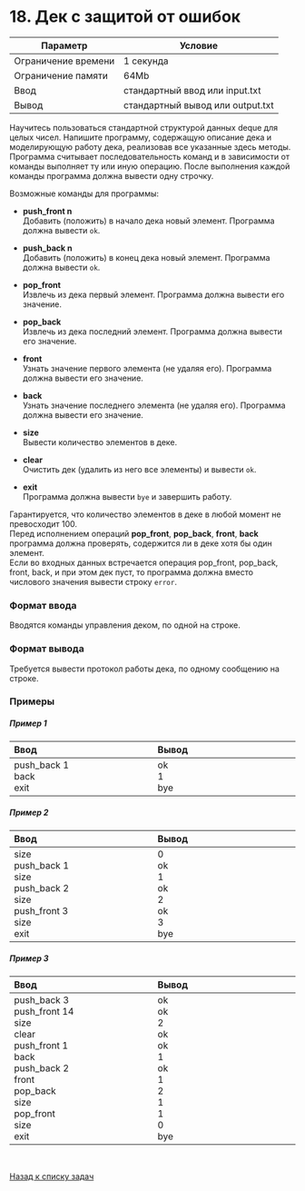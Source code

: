 # 18. Дек с защитой от ошибок

| Параметр            | Условие                          |
|---------------------|----------------------------------|
| Ограничение времени | 1 секунда                        |
| Ограничение памяти  | 64Mb                             |
| Ввод                | стандартный ввод или input.txt   |
| Вывод               | стандартный вывод или output.txt |

Научитесь пользоваться стандартной структурой данных deque для целых чисел.  Напишите программу, содержащую описание дека и моделирующую работу дека, реализовав все указанные здесь методы. Программа считывает последовательность команд и в зависимости от команды выполняет ту или иную операцию. После выполнения каждой команды программа должна вывести одну строчку.

Возможные команды для программы:

- **push_front n**  
Добавить (положить) в начало дека новый элемент. Программа должна вывести `ok`.

- **push_back n**  
Добавить (положить) в конец дека новый элемент. Программа должна вывести `ok`.

- **pop_front**  
Извлечь из дека первый элемент. Программа должна вывести его значение.

- **pop_back**  
Извлечь из дека последний элемент. Программа должна вывести его значение.

- **front**  
Узнать значение первого элемента (не удаляя его). Программа должна вывести его значение.

- **back**  
Узнать значение последнего элемента (не удаляя его). Программа должна вывести его значение.

- **size**  
Вывести количество элементов в деке.

- **clear**  
Очистить дек (удалить из него все элементы) и вывести `ok`.

- **exit**  
Программа должна вывести `bye` и завершить работу.

Гарантируется, что количество элементов в деке в любой момент не превосходит 100.   
Перед исполнением операций **pop_front**, **pop_back**, **front**, **back** программа должна проверять, 
содержится ли в деке хотя бы один элемент.   
Если во входных данных встречается операция pop_front, pop_back, front, back, 
и при этом дек пуст, то программа должна вместо числового значения вывести строку `error`.

### Формат ввода
Вводятся команды управления деком, по одной на строке.

### Формат вывода
Требуется вывести протокол работы дека, по одному сообщению на строке.

### Примеры

##### Пример 1
<table>
    <thead>
        <tr>
            <th width="250px" align="left">Ввод</th>
            <th width="250px" align="left">Вывод</th>
        </tr>
    </thead>
    <tr>
        <td>
            push_back 1<br>
            back<br>
            exit
        </td>
        <td>
            ok<br>
            1<br>
            bye
        </td>
    </tr>
</table>

##### Пример 2
<table>
    <thead>
        <tr>
            <th width="250px" align="left">Ввод</th>
            <th width="250px" align="left">Вывод</th>
        </tr>
    </thead>
    <tr>
        <td>
            size<br>
            push_back 1<br>
            size<br>
            push_back 2<br>
            size<br>
            push_front 3<br>
            size<br>
            exit
        </td>
        <td>
            0<br>
            ok<br>
            1<br>
            ok<br>
            2<br>
            ok<br>
            3<br>
            bye
        </td>
    </tr>
</table>

##### Пример 3
<table>
    <thead>
        <tr>
            <th width="250px" align="left">Ввод</th>
            <th width="250px" align="left">Вывод</th>
        </tr>
    </thead>
    <tr>
        <td>
            push_back 3<br>
            push_front 14<br>
            size<br>
            clear<br>
            push_front 1<br>
            back<br>
            push_back 2<br>
            front<br>
            pop_back<br>
            size<br>
            pop_front<br>
            size<br>
            exit
        </td>
        <td>
            ok<br>
            ok<br>
            2<br>
            ok<br>
            ok<br>
            1<br>
            ok<br>
            1<br>
            2<br>
            1<br>
            1<br>
            0<br>
            bye
        </td>
    </tr>
</table>


<br>

[Назад к списку задач](https://github.com/AlexAkama/yandex_algorithm/tree/main/src/main/java/training/v3b#%D0%B7%D0%B0%D0%B4%D0%B0%D1%87%D0%B8-30)